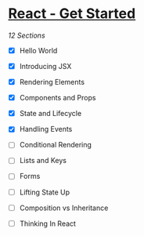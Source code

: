 # [React - Get Started](https://reactjs.org/docs/conditional-rendering.html)

_12 Sections_

 * [X] Hello World
 * [X] Introducing JSX
 * [X] Rendering Elements
 * [X] Components and Props
 * [X] State and Lifecycle

 * [X] Handling Events
 * [ ] Conditional Rendering
 * [ ] Lists and Keys
 * [ ] Forms
 * [ ] Lifting State Up

 * [ ] Composition vs Inheritance
 * [ ] Thinking In React